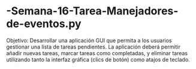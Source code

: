 # -Semana-16-Tarea-Manejadores-de-eventos.py
Objetivo: Desarrollar una aplicación GUI que permita a los usuarios gestionar una lista de tareas pendientes. La aplicación deberá permitir añadir nuevas tareas, marcar tareas como completadas, y eliminar tareas utilizando tanto la interfaz gráfica (clics de botón) como atajos de teclado.
